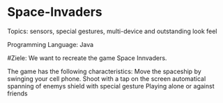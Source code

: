 # Space-Invaders

Topics: sensors, special gestures, multi-device and outstanding look feel

Programming Language: Java

#Ziele:
We want to recreate the game Space Innvaders.

The game has the following characteristics:
Move the spaceship by swinging your cell phone.
Shoot with a tap on the screen
automatical spanning of enemys
shield with special gesture
Playing alone or against friends
